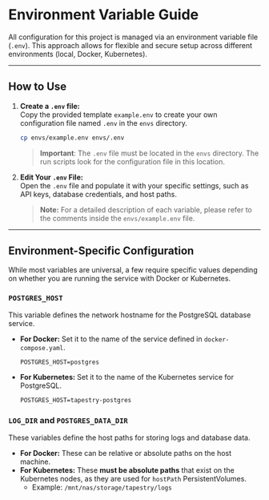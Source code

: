 # Environment Variable Guide

All configuration for this project is managed via an environment variable file (`.env`). This approach allows for flexible and secure setup across different environments (local, Docker, Kubernetes).

---

## How to Use

1.  **Create a `.env` file:**  
    Copy the provided template `example.env` to create your own configuration file named `.env` in the `envs` directory.

    ```bash
    cp envs/example.env envs/.env
    ```

    > **Important**: The `.env` file must be located in the `envs` directory. The run scripts look for the configuration file in this location.

2.  **Edit Your `.env` File:**  
    Open the `.env` file and populate it with your specific settings, such as API keys, database credentials, and host paths.

    > **Note:** For a detailed description of each variable, please refer to the comments inside the `envs/example.env` file.

---

## Environment-Specific Configuration

While most variables are universal, a few require specific values depending on whether you are running the service with Docker or Kubernetes.

### `POSTGRES_HOST`
This variable defines the network hostname for the PostgreSQL database service.
-   **For Docker:** Set it to the name of the service defined in `docker-compose.yaml`.
    ```
    POSTGRES_HOST=postgres
    ```
-   **For Kubernetes:** Set it to the name of the Kubernetes service for PostgreSQL.
    ```
    POSTGRES_HOST=tapestry-postgres
    ```

### `LOG_DIR` and `POSTGRES_DATA_DIR`
These variables define the host paths for storing logs and database data.
-   **For Docker:** These can be relative or absolute paths on the host machine.
-   **For Kubernetes:** These **must be absolute paths** that exist on the Kubernetes nodes, as they are used for `hostPath` PersistentVolumes.
    -   Example: `/mnt/nas/storage/tapestry/logs`